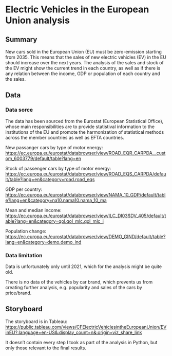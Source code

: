 # Electric Vehicles in the European Union analysis

## Summary
New cars sold in the European Union (EU) must be zero-emission starting from 2035. This means that the sales of new electric vehicles (EV) in the EU should increase over the next years.
The analysis of the sales and stock of the EV might show the current trend in each country, as well as if there is any relation between the income, GDP or population of each country and the sales.

## Data
### Data sorce
The data has been sourced from the Eurostat (European Statistical Office), whose main responsibilities are to provide statistival information to the institutions of the EU and promote the harmonization of statistical methods across the member countries as well as EFTA countries.

New passanger cars by type of motor energy:
https://ec.europa.eu/eurostat/databrowser/view/ROAD_EQR_CARPDA__custom_6003779/default/table?lang=en

Stock of passenger cars by type of motor energy:
https://ec.europa.eu/eurostat/databrowser/view/ROAD_EQS_CARPDA/default/table?lang=en&category=road.road_eqs

GDP per country:
https://ec.europa.eu/eurostat/databrowser/view/NAMA_10_GDP/default/table?lang=en&category=na10.nama10.nama_10_ma

Mean and median income:
https://ec.europa.eu/eurostat/databrowser/view/ILC_DI03$DV_405/default/table?lang=en&category=qol.qol_mlc.qol_mlc_i

Population change:
https://ec.europa.eu/eurostat/databrowser/view/DEMO_GIND/default/table?lang=en&category=demo.demo_ind

### Data limitation
Data is unfortunately only until 2021, which for the analysis might be quite old. 

There is no data of the vehicles by car brand, which prevents us from creating further analysis, e.g. popularity and sales of the cars by price/brand.

## Storyboard
The storyboard is in Tableau:
https://public.tableau.com/views/CFElectricVehiclesintheEuropeanUnion/EVinEU?:language=en-US&:display_count=n&:origin=viz_share_link

It doesn’t contain every step I took as part of the analysis in Python, but only those relevant to the final results.
